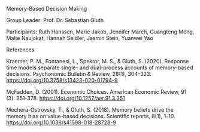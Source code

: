 Memory-Based Decision Making

Group Leader: Prof. Dr. Sebastian Gluth

Participants: Ruth Hanssen, Marie Jakob, Jennifer March, Guangteng Meng, Malte Naujokat, Hannah Seidler, Jasmin Stein, Yuanwei Yao


References

Kraemer, P. M., Fontanesi, L., Spektor, M. S., & Gluth, S. (2020). Response time models separate single- and dual-process accounts of memory-based decisions. Psychonomic Bulletin & Review, 28(1), 304–323. https://doi.org/10.3758/s13423-020-01794-9

McFadden, D. (2001). Economic Choices. American Economic Review, 91 (3): 351-378. https://doi.org/10.1257/aer.91.3.351

Mechera-Ostrovsky, T., & Gluth, S. (2018). Memory beliefs drive the memory bias on value-based decisions. Scientific reports, 8(1), 1-10. https://doi.org/10.1038/s41598-018-28728-9